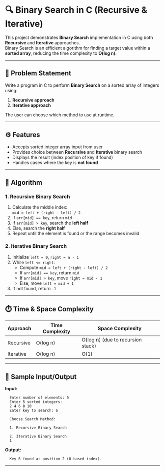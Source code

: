 
# 🔍 Binary Search in C (Recursive & Iterative)

This project demonstrates **Binary Search** implementation in C using both **Recursive** and **Iterative** approaches.  
Binary Search is an efficient algorithm for finding a target value within a **sorted array**, reducing the time complexity to **O(log n)**.

---

## 📘 Problem Statement

Write a program in C to perform **Binary Search** on a sorted array of integers using:
1. **Recursive approach**
2. **Iterative approach**

The user can choose which method to use at runtime.

---

## ⚙️ Features

- Accepts sorted integer array input from user  
- Provides choice between **Recursive** and **Iterative** binary search  
- Displays the result (index position of key if found)  
- Handles cases where the key is **not found**

---

## 🧠 Algorithm

### **1. Recursive Binary Search**
1. Calculate the middle index:  
   `mid = left + (right - left) / 2`
2. If `arr[mid] == key`, return `mid`
3. If `arr[mid] > key`, search the **left half**
4. Else, search the **right half**
5. Repeat until the element is found or the range becomes invalid

### **2. Iterative Binary Search**
1. Initialize `left = 0`, `right = n - 1`
2. While `left <= right`:  
   - Compute `mid = left + (right - left) / 2`
   - If `arr[mid] == key`, return `mid`
   - If `arr[mid] > key`, move `right = mid - 1`
   - Else, move `left = mid + 1`
3. If not found, return `-1`

---

## ⏱️ Time & Space Complexity

| Approach | Time Complexity | Space Complexity |
|-----------|-----------------|------------------|
| Recursive | O(log n) | O(log n) (due to recursion stack) |
| Iterative | O(log n) | O(1) |

---

## 🧩 Sample Input/Output

**Input:**

      Enter number of elements: 5
      Enter 5 sorted integers:
      2 4 6 8 10
      Enter key to search: 6
      
      Choose Search Method:
      
      1. Recursive Binary Search
      
      2. Iterative Binary Search
      1

**Output:**

      Key 6 found at position 2 (0-based index).


---






